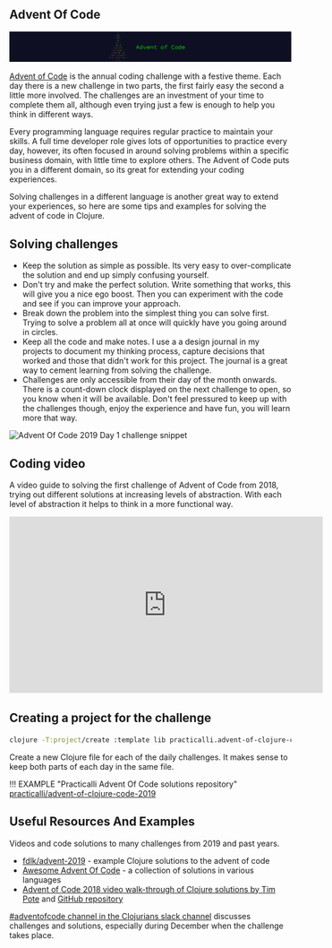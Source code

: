 ## Advent Of Code

![Advent of Code](/images/advent-of-code.png)

[Advent of Code](https://adventofcode.com/) is the annual coding challenge with a festive theme.  Each day there is a new challenge in two parts, the first fairly easy the second a little more involved.  The challenges are an investment of your time to complete them all, although even trying just a few is enough to help you think in different ways.

Every programming language requires regular practice to maintain your skills.  A full time developer role gives lots of opportunities to practice every day, however, its often focused in around solving problems within a specific business domain, with little time to explore others.  The Advent of Code puts you in a different domain, so its great for extending your coding experiences.

Solving challenges in a different language is another great way to extend your experiences, so here are some tips and examples for solving the advent of code in Clojure.


## Solving challenges

* Keep the solution as simple as possible.  Its very easy to over-complicate the solution and end up simply confusing yourself.
* Don't try and make the perfect solution.  Write something that works, this will give you a nice ego boost.  Then you can experiment with the code and see if you can improve your approach.
* Break down the problem into the simplest thing you can solve first.  Trying to solve a problem all at once will quickly have you going around in circles.
* Keep all the code and make notes.  I use a a design journal in my projects to document my thinking process, capture decisions that worked and those that didn't work for this project.  The journal is a great way to cement learning from solving the challenge.
* Challenges are only accessible from their day of the month onwards.  There is a count-down clock displayed on the next challenge to open, so you know when it will be available.  Don't feel pressured to keep up with the challenges though, enjoy the experience and have fun, you will learn more that way.

![Advent Of Code 2019 Day 1 challenge snippet](https://raw.githubusercontent.com/practicalli/graphic-design/live/code-challenges/advent-of-code-2019-day1.png)


## Coding video

A video guide to solving the first challenge of Advent of Code from 2018, trying out different solutions at increasing levels of abstraction.  With each level of abstraction it helps to think in a more functional way.

<p style="text-align:center">
<iframe width="560" height="315" src="https://www.youtube.com/embed/opM7fU7IAV8" title="YouTube video player" frameborder="0" allow="accelerometer; autoplay; clipboard-write; encrypted-media; gyroscope; picture-in-picture" allowfullscreen></iframe>
</p>


## Creating a project for the challenge


```bash
clojure -T:project/create :template lib practicalli.advent-of-clojure-code/2019
```

Create a new Clojure file for each of the daily challenges.  It makes sense to keep both parts of each day in the same file.

!!! EXAMPLE "Practicalli Advent Of Code solutions repository"
    [practicalli/advent-of-clojure-code-2019](https://github.com/practicalli/advent-of-clojure-code-2019)


## Useful Resources And Examples

Videos and code solutions to many challenges from 2019 and past years.

* [fdlk/advent-2019](https://github.com/fdlk/advent-2019) - example Clojure solutions to the advent of code
* [Awesome Advent Of Code](https://github.com/Bogdanp/awesome-advent-of-code) - a collection of solutions in various languages
* [Advent of Code 2018 video walk-through of Clojure solutions by Tim Pote](https://potetm.com/videos.html) and [GitHub repository](https://github.com/potetm/advent-of-code)

[#adventofcode channel in the Clojurians slack channel](https://clojurians.slack.com/messages/adventofcode) discusses challenges and solutions, especially during December when the challenge takes place.
